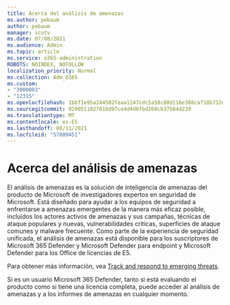 ```yaml
---
title: Acerca del análisis de amenazas
ms.author: pebaum
author: pebaum
manager: scotv
ms.date: 07/08/2021
ms.audience: Admin
ms.topic: article
ms.service: o365-administration
ROBOTS: NOINDEX, NOFOLLOW
localization_priority: Normal
ms.collection: Adm_O365
ms.custom:
- "3000003"
- "12315"
ms.openlocfilehash: 1bbf1e95a244502feaa1247cdc5a58c80d116e388caf18b732d6ba0b85039418
ms.sourcegitcommit: 920051182781bd97ce4d4d6fbd268cb37b84d239
ms.translationtype: MT
ms.contentlocale: es-ES
ms.lasthandoff: 08/11/2021
ms.locfileid: "57889451"
---
```

# <a name="about-threat-analytics"></a>Acerca del análisis de amenazas

El análisis de amenazas es la solución de inteligencia de amenazas del producto de Microsoft de investigadores expertos en seguridad de Microsoft. Está diseñado para ayudar a los equipos de seguridad a enfrentarse a amenazas emergentes de la manera más eficaz posible, incluidos los actores activos de amenazas y sus campañas, técnicas de ataque populares y nuevas, vulnerabilidades críticas, superficies de ataque comunes y malware frecuente. Como parte de la experiencia de seguridad unificada, el análisis de amenazas está disponible para los suscriptores de Microsoft 365 Defender y Microsoft Defender para endpoint y Microsoft Defender para los Office de licencias de E5. 

Para obtener más información, vea [Track and respond to emerging threats](https://docs.microsoft.com/microsoft-365/security/defender/threat-analytics).

Si es un usuario Microsoft 365 Defender, tanto si está evaluando el producto como si tiene una licencia completa, puede acceder al análisis de amenazas y a los informes de amenazas en cualquier momento. 